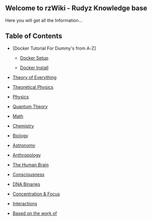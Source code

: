 ## Welcome to rzWiki - Rudyz Knowledge base

Here you will get all the Information...

##  Table of Contents

- [Docker Tutorial For Dummy's from A-Z]

    - [Docker Setup](https://github.com/6rz6/6rz6/blob/main/Docker%20Setup.md)
    
    - [Docker Install](https://github.com/6rz6/6rz6/blob/main/Docker%20Install)
    
- [Theory of Everything](https://github.com/6rz6/6rz6/blob/main/Theory%20of%20Everything.md)


- [Theoretical Physics](https://github.com/6rz6/6rz6/blob/main/Theoretical%20Physics.md)
- [Physics](https://github.com/6rz6/6rz6/blob/main/Physics.md)
- [Quantum Theory](https://github.com/6rz6/6rz6/blob/main/Quantum%20Theory.md)
- [Math](https://github.com/6rz6/6rz6/blob/main/Maths.md)
- [Chemistry](https://github.com/6rz6/6rz6/blob/main/Chemistry.md)
- [Biology](https://github.com/6rz6/6rz6/blob/main/Biology.md)
- [Astronomy](https://github.com/6rz6/6rz6/blob/main/Astronomy.md)
- [Anthropology](https://github.com/6rz6/6rz6/blob/main/Anthropology.md)
- [The Human Brain](https://github.com/6rz6/6rz6/blob/main/The%20Human%20Brain.md)
- [Consciousness](https://github.com/6rz6/6rz6/blob/main/Consciousness.md)
- [DNA Binaries](https://github.com/6rz6/6rz6/blob/main/DNA%20Binaries.md)
- [Concentration & Focus](https://github.com/6rz6/6rz6/blob/main/Concentration%20&%20Focus.md)
- [Interactions](https://github.com/6rz6/6rz6/blob/main/Interactions.md)
- [Based on the work of](https://github.com/6rz6/6rz6/blob/main/Based%20on%20the%20work%20of.md)
